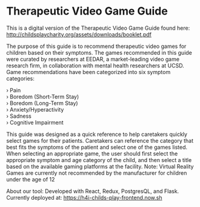 # Therapeutic Video Game Guide

This is a digital version of the Therapeutic Video Game Guide found here: http://childsplaycharity.org/assets/downloads/booklet.pdf

The purpose of this guide is to recommend therapeutic video games for children based on their symptoms. The games recommended in this guide were curated by researchers at EEDAR, a market-leading video game research firm, in collaboration with mental health researchers at UCSD. Game recommendations have been categorized into six symptom categories:

› Pain   
› Boredom (Short-Term Stay)   
› Boredom (Long-Term Stay)   
› Anxiety/Hyperactivity   
› Sadness   
› Cognitive Impairment

This guide was designed as a quick reference to help caretakers quickly select games for their patients. Caretakers can reference the category that best fits the symptoms of the patient and select one of the games listed. When selecting an appropriate game, the user should first select the appropriate symptom and age category of the child, and then select a title based on the available gaming platforms at the facility. Note: Virtual Reality Games are currently not recommended by the manufacturer for children under the age of 12

About our tool:
Developed with React, Redux, PostgresQL, and Flask. Currently deployed at: https://h4i-childs-play-frontend.now.sh
